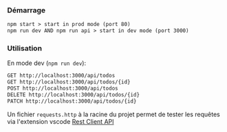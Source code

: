 ### Démarrage

```txt
npm start > start in prod mode (port 80)
npm run dev AND npm run api > start in dev mode (port 3000)
```

### Utilisation

En mode dev (`npm run dev`):

```txt
GET http://localhost:3000/api/todos
GET http://localhost:3000/api/todos/{id}
POST http://localhost:3000/api/todos
DELETE http://localhost:3000/api/todos/{id}
PATCH http://localhost:3000/api/todos/{id}
```

Un fichier `requests.http` à la racine du projet permet de tester les requêtes via l'extension vscode [Rest Client API](https://marketplace.visualstudio.com/items?itemName=donebd.rest-client-api)
